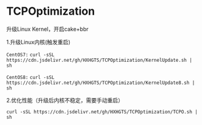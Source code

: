# TCPOptimization

升级Linux Kernel，开启cake+bbr

1.升级Linux内核(触发重启)

`CentOS7:`
`curl -sSL https://cdn.jsdelivr.net/gh/HXHGTS/TCPOptimization/KernelUpdate.sh | sh`

`CentOS8:`
`curl -sSL https://cdn.jsdelivr.net/gh/HXHGTS/TCPOptimization/KernelUpdate8.sh | sh`

2.优化性能（升级后内核不稳定，需要手动重启）

`curl -sSL https://cdn.jsdelivr.net/gh/HXHGTS/TCPOptimization/TCPO.sh | sh`

